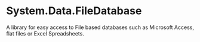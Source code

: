 # System.Data.FileDatabase
A library for easy access to File based databases such as Microsoft Access, flat files or Excel Spreadsheets.

